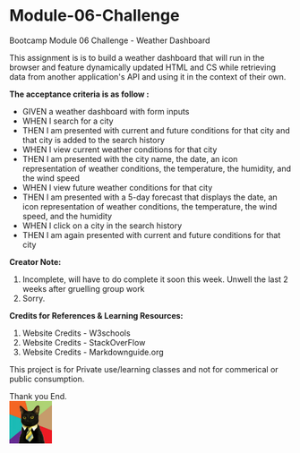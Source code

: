# Module-06-Challenge
Bootcamp Module 06 Challenge - Weather Dashboard

This assignment is is to build a weather dashboard that will run in the browser and feature dynamically updated HTML and CS while retrieving data from another application's API and using it in the context of their own.

**The acceptance criteria is as follow :**
- GIVEN a weather dashboard with form inputs
- WHEN I search for a city
- THEN I am presented with current and future conditions for that city and that city is added to the search history
- WHEN I view current weather conditions for that city
- THEN I am presented with the city name, the date, an icon representation of weather conditions, the temperature, the humidity, and the wind speed
- WHEN I view future weather conditions for that city
- THEN I am presented with a 5-day forecast that displays the date, an icon representation of weather conditions, the temperature, the wind speed, and the humidity
- WHEN I click on a city in the search history
- THEN I am again presented with current and future conditions for that city

**Creator Note:**
1. Incomplete, will have to do complete it soon this week. Unwell the last 2 weeks after gruelling group work
2. Sorry. 


**Credits for References & Learning Resources:**
1. Website Credits - W3schools
2. Website Credits - StackOverFlow
3. Website Credits - Markdownguide.org

This project is for Private use/learning classes and not for commerical or public consumption.

Thank you
End.        
<img src="images/business-cat1.jpg" width=15%>
